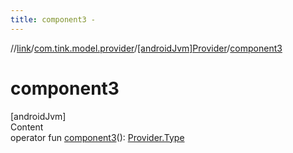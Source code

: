 ```yaml
---
title: component3 -
---
```

//[link](../../index.md)/[com.tink.model.provider](../index.md)/[[androidJvm]Provider](index.md)/[component3](component3.md)



# component3  
[androidJvm]  
Content  
operator fun [component3](component3.md)(): [Provider.Type](-type/index.md)  



